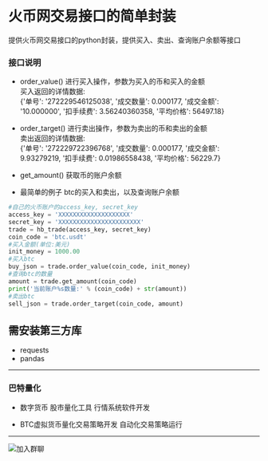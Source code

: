 # 火币网交易接口的简单封装
提供火币网交易接口的python封装，提供买入、卖出、查询账户余额等接口

### 接口说明
* order_value() 进行买入操作，参数为买入的币和买入的金额  
买入返回的详情数据:  
{'单号': '272229546125038', '成交数量': 0.000177, '成交金额': '10.000000', '扣手续费': 3.56240360358, '平均价格': 56497.18}
* order_target() 进行卖出操作，参数为卖出的币和卖出的金额  
卖出返回的详情数据:  
{'单号': '272229722396768', '成交数量': 0.000177, '成交金额': 9.93279219, '扣手续费': 0.01986558438, '平均价格': 56229.7}
* get_amount() 获取币的账户余额

* 最简单的例子
  btc的买入和卖出，以及查询账户余额

```python
#自己的火币账户的access_key, secret_key
access_key = 'XXXXXXXXXXXXXXXXXXXX'
secret_key = 'XXXXXXXXXXXXXXXXXXXXXXX'
trade = hb_trade(access_key, secret_key)
coin_code = 'btc.usdt'
#买入金额(单位:美元)
init_money = 1000.00
#买入btc
buy_json = trade.order_value(coin_code, init_money)
#查询btc的数量
amount = trade.get_amount(coin_code)
print('当前账户%s数量:' % (coin_code) + str(amount))
#卖出btc
sell_json = trade.order_target(coin_code, amount)
```


## 需安装第三方库
* requests
* pandas
 

----------------------------------------------------
### 巴特量化
* 数字货币 股市量化工具 行情系统软件开发

* BTC虚拟货币量化交易策略开发 自动化交易策略运行

----------------------------------------------------

![加入群聊](https://github.com/mpquant/huobi_intf/blob/main/img/qrcode.png) 

